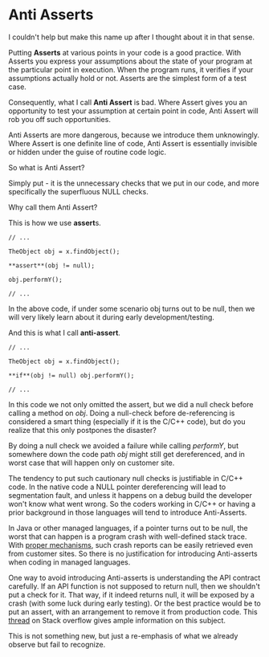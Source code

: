 Anti Asserts
===
I couldn't help but make this name up after I thought about it in that sense.  
  
Putting **Asserts** at various points in your code is a good practice. With Asserts you express your assumptions about the state of your program at the particular point in execution. When the program runs, it verifies if your assumptions actually hold or not. Asserts are the simplest form of a test case.  
  
Consequently, what I call **Anti Assert** is bad. Where Assert gives you an opportunity to test your assumption at certain point in code, Anti Assert will rob you off such opportunities.  
  
Anti Asserts are more dangerous, because we introduce them unknowingly. Where Assert is one definite line of code, Anti Assert is essentially invisible or hidden under the guise of routine code logic.  
  
So what is Anti Assert?  
  
Simply put - it is the unnecessary checks that we put in our code, and more specifically the superfluous NULL checks.  
  
Why call them Anti Assert?  
  
This is how we use **assert**s.  
  

    // ...  
      
    TheObject obj = x.findObject();  
      
    **assert**(obj != null);  
      
    obj.performY();  
      
    // ...  
      
    

In the above code, if under some scenario obj turns out to be null, then we will very likely learn about it during early development/testing.  
  
And this is what I call **anti-assert**.  
  

    // ...  
      
    TheObject obj = x.findObject();  
      
    **if**(obj != null) obj.performY();  
      
    // ...  
    

  
In this code we not only omitted the assert, but we did a null check before calling a method on _obj_. Doing a null-check before de-referencing is considered a smart thing (especially if it is the C/C++ code), but do you realize that this only postpones the disaster?  
  
By doing a null check we avoided a failure while calling _performY_, but somewhere down the code path _obj_ might still get dereferenced, and in worst case that will happen only on customer site.  
  
The tendency to put such cautionary null checks is justifiable in C/C++ code. In the native code a NULL pointer dereferencing will lead to segmentation fault, and unless it happens on a debug build the developer won't know what went wrong. So the coders working in C/C++ or having a prior background in those languages will tend to introduce Anti-Asserts.  
  
In Java or other managed languages, if a pointer turns out to be null, the worst that can happen is a program crash with well-defined stack trace. With [proper mechanisms][0], such crash reports can be easily retrieved even from customer sites. So there is no justification for introducing Anti-asserts when coding in managed languages.  
  
One way to avoid introducing Anti-asserts is understanding the API contract carefully. If an API function is not supposed to return null, then we shouldn't put a check for it. That way, if it indeed returns null, it will be exposed by a crash (with some luck during early testing). Or the best practice would be to put an assert, with an arrangement to remove it from production code. This [thread][1] on Stack overflow gives ample information on this subject.  
  
This is not something new, but just a re-emphasis of what we already observe but fail to recognize.

[0]: http://jyro.blogspot.com/2009/09/crash-report-for-android-app.html
[1]: http://stackoverflow.com/questions/271526/how-to-avoid-null-statements-in-java

